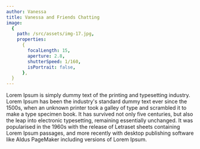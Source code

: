 ```yaml
---
author: Vanessa
title: Vanessa and Friends Chatting
image:
  {
    path: /src/assets/img-17.jpg,
    properties:
      {
        focalLength: 15,
        aperture: 2.8,
        shutterSpeed: 1/160,
        isPortrait: false,
      },
  }
---
```


Lorem Ipsum is simply dummy text of the printing and typesetting industry. Lorem Ipsum has been the industry's standard dummy text ever since the 1500s, when an unknown printer took a galley of type and scrambled it to make a type specimen book. It has survived not only five centuries, but also the leap into electronic typesetting, remaining essentially unchanged. It was popularised in the 1960s with the release of Letraset sheets containing Lorem Ipsum passages, and more recently with desktop publishing software like Aldus PageMaker including versions of Lorem Ipsum.
